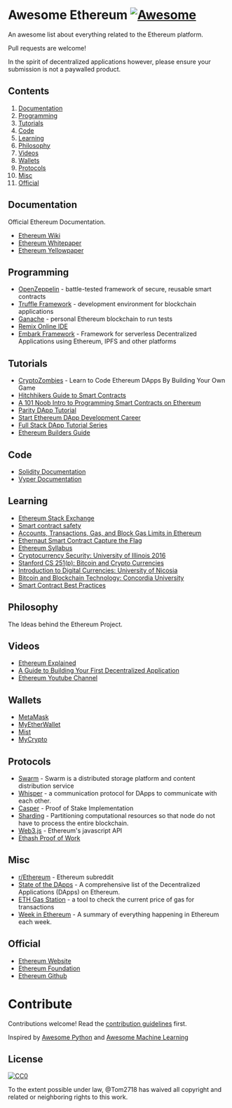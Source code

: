 # Awesome Ethereum [![Awesome](https://awesome.re/badge.svg)](https://awesome.re)

An awesome list about everything related to the Ethereum platform.

Pull requests are welcome!

In the spirit of decentralized applications however, please ensure your submission is not a paywalled product.


## Contents

1. [Documentation](#documentation)
2. [Programming](#programming)
3. [Tutorials](#tutorials)
4. [Code](#code)
5. [Learning](#learning)
6. [Philosophy](#philosophy)
7. [Videos](#videos)
8. [Wallets](#wallets)
9. [Protocols](#protocols)
10. [Misc](#misc)
11. [Official](#official)


## Documentation

Official Ethereum Documentation.

- [Ethereum Wiki](https://github.com/ethereum/wiki/wiki)
- [Ethereum Whitepaper](https://github.com/ethereum/wiki/wiki/White-Paper)
- [Ethereum Yellowpaper](https://ethereum.github.io/yellowpaper/paper.pdf)


## Programming

 - [OpenZeppelin](https://openzeppelin.org/) - battle-tested framework of secure, reusable smart contracts
 - [Truffle Framework](https://www.truffleframework.com/) - development environment for blockchain applications
 - [Ganache](https://truffleframework.com/ganache) - personal Ethereum blockchain to run tests
 - [Remix Online IDE](https://remix.ethereum.org/)
 - [Embark Framework](https://github.com/embark-framework/embark) - Framework for serverless Decentralized Applications using Ethereum, IPFS and other platforms


## Tutorials

- [CryptoZombies](https://cryptozombies.io/) - Learn to Code Ethereum DApps By Building Your Own Game
- [Hitchhikers Guide to Smart Contracts](https://blog.zeppelin.solutions/the-hitchhikers-guide-to-smart-contracts-in-ethereum-848f08001f05)
- [A 101 Noob Intro to Programming Smart Contracts on Ethereum](https://medium.com/@ConsenSys/a-101-noob-intro-to-programming-smart-contracts-on-ethereum-695d15c1dab4)
- [Parity DApp Tutorial](https://wiki.parity.io/Dapp-Tutorial)
- [Start Ethereum DApp Development Career](https://www.reddit.com/r/ethereum/comments/9h0w83/start_ethereum_dapp_development_career_ultimate/)
- [Full Stack DApp Tutorial Series](https://beta.kauri.io/collection/5b8e401ee727370001c942e3/full-stack-dapp-tutorial-series)
- [Ethereum Builders Guide](https://ethereumbuilders.gitbooks.io/guide/content/en/index.html)


## Code

- [Solidity Documentation](https://solidity.readthedocs.io)
- [Vyper Documentation](https://vyper.readthedocs.io/en/latest/index.html)


## Learning

- [Ethereum Stack Exchange](https://ethereum.meta.stackexchange.com/questions/431/faq-frequently-asked-questions-and-reference-answers)
- [Smart contract safety](https://github.com/ethereum/wiki/wiki/Safety)
- [Accounts, Transactions, Gas, and Block Gas Limits in Ethereum](https://hudsonjameson.com/2017-06-27-accounts-transactions-gas-ethereum/)
- [Ethernaut Smart Contract Capture the Flag](https://ethernaut.zeppelin.solutions/)
- [Ethereum Syllabus](https://novicedock.com/learn/cryptocurrency/ethereum)
- [Cryptocurrency Security: University of Illinois 2016](http://soc1024.ece.illinois.edu/teaching/ece598am/fall2016/)
- [Stanford CS 251(p): Bitcoin and Crypto Currencies](https://crypto.stanford.edu/cs251_fall15/)
- [Introduction to Digital Currencies: University of Nicosia](https://digitalcurrency.unic.ac.cy/free-introductory-mooc/)
- [Bitcoin and Blockchain Technology: Concordia University](https://users.encs.concordia.ca/~clark/courses/1703-6630/index.html)
- [Smart Contract Best Practices](https://consensys.github.io/smart-contract-best-practices/)


## Philosophy

The Ideas behind the Ethereum Project.


## Videos

- [Ethereum Explained](https://www.youtube.com/watch?v=-_Qs0XdPpw8)
- [A Guide to Building Your First Decentralized Application](https://www.youtube.com/watch?v=gSQXq2_j-mw)
- [Ethereum Youtube Channel](https://www.youtube.com/user/ethereumproject)

## Wallets

- [MetaMask](https://metamask.io/)
- [MyEtherWallet](https://www.myetherwallet.com/)
- [Mist](https://github.com/ethereum/mist)
- [MyCrypto](https://www.mycrypto.com)

## Protocols
- [Swarm](http://swarm-gateways.net/bzz:/theswarm.eth/) - Swarm is a distributed storage platform and content distribution service
- [Whisper](https://github.com/ethereum/wiki/wiki/Whisper-pages) - a communication protocol for DApps to communicate with each other.
- [Casper](https://github.com/ethereum/wiki/wiki/Casper-Proof-of-Stake-compendium) - Proof of Stake Implementation
- [Sharding](https://github.com/ethereum/wiki/wiki/Sharding-introduction-R&D-compendium) - Partitioning computational resources so that node do not have to process the entire blockchain.
- [Web3.js](https://github.com/ethereum/web3.js) - Ethereum's javascript API
- [Ethash Proof of Work](https://github.com/ethereum/wiki/wiki/Ethash)

## Misc

- [r/Ethereum](https://www.reddit.com/r/ethereum/) - Ethereum subreddit
- [State of the DApps](https://www.stateofthedapps.com/) - A comprehensive list of the Decentralized Applications (DApps) on Ethereum.
- [ETH Gas Station](https://ethgasstation.info/) - a tool to check the current price of gas for transactions
- [Week in Ethereum](http://www.weekinethereum.com/) - A summary of everything happening in Ethereum each week.


## Official

- [Ethereum Website](https://www.ethereum.org/)
- [Ethereum Foundation](https://ethereum.org/foundation)
- [Ethereum Github](https://github.com/ethereum/)




# Contribute

Contributions welcome! Read the [contribution guidelines](contributing.md) first.

Inspired by [Awesome Python](https://github.com/vinta/awesome-python) and [Awesome Machine Learning](https://github.com/josephmisiti/awesome-machine-learning)

## License

[![CC0](http://mirrors.creativecommons.org/presskit/buttons/88x31/svg/cc-zero.svg)](http://creativecommons.org/publicdomain/zero/1.0)

To the extent possible under law, @Tom2718 has waived all copyright and
related or neighboring rights to this work.
